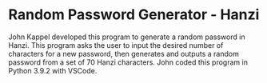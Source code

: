 # Random Password Generator - Hanzi
John Kappel developed this program to generate a random password in Hanzi.  This program asks the user to input the desired number of characters for a new password, then generates and outputs a random password from a set of 70 Hanzi characters. John coded this program in Python 3.9.2 with VSCode.
